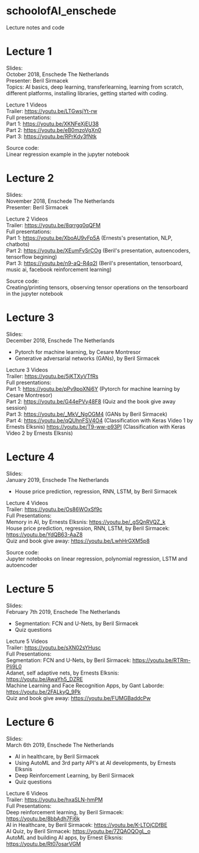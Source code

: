 # schoolofAI_enschede <br />
Lecture notes and code <br />

# Lecture 1 

Slides: <br />
October 2018, Enschede The Netherlands <br />
Presenter: Beril Sirmacek <br />
Topics: AI basics, deep learning, transferlearning, learning from scratch, different platforms, installing libraries, getting started with coding. <br />

Lecture 1 Videos <br />
Trailer: https://youtu.be/LTGwsjYt-rw <br />
Full presentations: <br />
Part 1: https://youtu.be/XKNFeXjEU38 <br />
Part 2: https://youtu.be/eB0mzoVgXn0 <br />
Part 3: https://youtu.be/RPrKdy3fNtk <br />

Source code: <br />
Linear regression example in the jupyter notebook  <br />

# Lecture 2

Slides: <br />
November 2018, Enschede The Netherlands <br />
Presenter: Beril Sirmacek <br />

Lecture 2 Videos <br />
Trailer: https://youtu.be/8qrrgq0qQFM <br />
Full presentations: <br />
Part 1: https://youtu.be/XboAU9vFp5A (Ernests's presentation, NLP, chatbots) <br />
Part 2: https://youtu.be/XEumFvSrCOg (Beril's presentation, autoencoders, tensorflow begining) <br />
Part 3: https://youtu.be/n9-aQ-R4q2I (Beril's presentation, tensorboard, music ai, facebook reinforcement learning) <br />

Source code: <br />
Creating/printing tensors, observing tensor operations on the tensorboard in the jupyter notebook  <br />

# Lecture 3
Slides: <br />
December 2018, Enschede The Netherlands
* Pytorch for machine learning, by Cesare Montresor
* Generative adversarial networks (GANs), by Beril Sirmacek

Lecture 3 Videos <br />
Trailer: https://youtu.be/5jKTXyVTfRs <br />
Full presentations: <br />
Part 1:  https://youtu.be/pPv9poXNi6Y (Pytorch for machine learning by Cesare Montresor)  <br />
Part 2:  https://youtu.be/G44ePVy48F8 (Quiz and the book give away session)<br />
Part 3:  https://youtu.be/_MkV_NgOGM4 (GANs by Beril Sirmacek) <br />
Part 4:  https://youtu.be/qQUhnFSV4O4 (Classification with Keras Video 1 by Ernests Elksnis)
         https://youtu.be/T9-ww-p93PI (Classification with Keras Video 2 by Ernests Elksnis)
         
# Lecture 4
Slides: <br />
January 2019, Enschede The Netherlands
* House price prediction, regression, RNN, LSTM, by Beril Sirmacek

Lecture 4 Videos <br />
Trailer: https://youtu.be/Os86WOxSf9c <br />
Full Presentations: <br />
Memory in AI, by Ernests Elksnis: https://youtu.be/_gSQnRVQZ_k <br />
House price prediction, regression, RNN, LSTM, by Beril Sirmacek: https://youtu.be/YdQB63-AaZ8 <br />
Quiz and book give away: https://youtu.be/LwhHrGXM5p8 <br />

Source code: <br />
Jupyter notebooks on linear regression, polynomial regression, LSTM and autoencoder


# Lecture 5
Slides: <br />
February 7th 2019, Enschede The Netherlands
* Segmentation: FCN and U-Nets, by Beril Sirmacek
* Quiz questions

Lecture 5 Videos <br />
Trailer: https://youtu.be/sXN02sYHusc <br />
Full Presentations: <br />
Segmentation: FCN and U-Nets, by Beril Sirmacek: https://youtu.be/RTRm-PIi9L0 <br />
Adanet, self adaptive nets, by Ernests Elksnis: https://youtu.be/AwaYh5_DZRE <br />
Machine Learning and Face Recognition Apps, by Gant Laborde: https://youtu.be/2FALkyQ_9Pk <br />
Quiz and book give away: https://youtu.be/FUMGBaddcPw  <br />


# Lecture 6
Slides: <br />
March 6th 2019, Enschede The Netherlands
* AI in healthcare, by Beril Sirmacek
* Using AutoML and 3rd party API's at AI developments, by Ernests Elksnis
* Deep Reinforcement Learning, by Beril Sirmacek
* Quiz questions

Lecture 6 Videos <br />
Trailer: https://youtu.be/hxaSLN-hmPM <br />
Full Presentations: <br />
Deep reinforcement learning, by Beril Sirmacek: https://youtu.be/8bbAdh7Fi6k <br />
AI in Healthcare, by Beril Sirmacek: https://youtu.be/K-LTOjCDfBE<br />
AI Quiz, by Beril Sirmacek: https://youtu.be/7ZQAOQOgL_o <br />
AutoML and building AI apps, by Ernest Elksnis: https://youtu.be/Rt07osarVGM <br />

